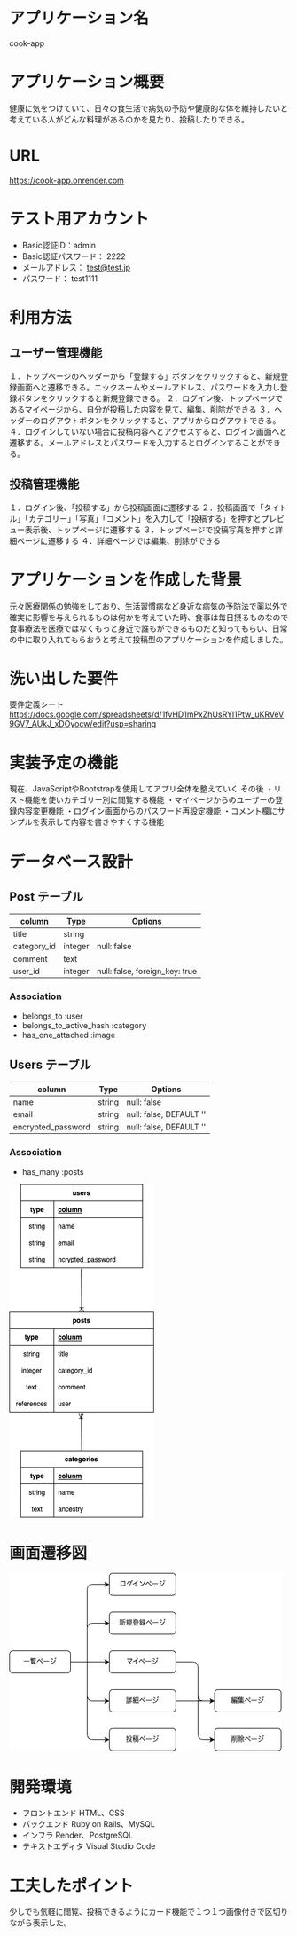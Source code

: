 # アプリケーション名
cook-app

# アプリケーション概要
健康に気をつけていて、日々の食生活で病気の予防や健康的な体を維持したいと考えている人がどんな料理があるのかを見たり、投稿したりできる。

# URL
https://cook-app.onrender.com

# テスト用アカウント
- Basic認証ID：admin
- Basic認証パスワード： 2222
- メールアドレス： test@test.jp
- パスワード： test1111

# 利用方法
## ユーザー管理機能
１．トップページのヘッダーから「登録する」ボタンをクリックすると、新規登録画面へと遷移できる。ニックネームやメールアドレス、パスワードを入力し登録ボタンをクリックすると新規登録できる。
２．ログイン後、トップページであるマイページから、自分が投稿した内容を見て、編集、削除ができる
３．ヘッダーのログアウトボタンをクリックすると、アプリからログアウトできる。
４．ログインしていない場合に投稿内容へとアクセスすると、ログイン画面へと遷移する。メールアドレスとパスワードを入力するとログインすることができる。


## 投稿管理機能
１．ログイン後、「投稿する」から投稿画面に遷移する
２．投稿画面で「タイトル」「カテゴリー」「写真」「コメント」を入力して「投稿する」を押すとプレビュー表示後、トップページに遷移する
３．トップページで投稿写真を押すと詳細ページに遷移する
４．詳細ページでは編集、削除ができる

# アプリケーションを作成した背景
元々医療関係の勉強をしており、生活習慣病など身近な病気の予防法で薬以外で確実に影響を与えられるものは何かを考えていた時、食事は毎日摂るものなので食事療法を医療ではなくもっと身近で誰もができるものだと知ってもらい、日常の中に取り入れてもらおうと考えて投稿型のアプリケーションを作成しました。

# 洗い出した要件
要件定義シート
https://docs.google.com/spreadsheets/d/1fvHD1mPxZhUsRYl1Ptw_uKRVeV9GV7_AUkJ_xDOyocw/edit?usp=sharing

# 実装予定の機能
現在、JavaScriptやBootstrapを使用してアプリ全体を整えていく
その後
・リスト機能を使いカテゴリー別に閲覧する機能
・マイページからのユーザーの登録内容変更機能
・ログイン画面からのパスワード再設定機能
・コメント欄にサンプルを表示して内容を書きやすくする機能

# データベース設計
## Post テーブル

| column       | Type     |       Options     |
|--------------|----------|-------------------|
| title        | string   |                   |
| category_id  | integer  | null: false       |
| comment      | text     |                   |
| user_id      | integer  | null: false, foreign_key: true |

### Association

- belongs_to :user
- belongs_to_active_hash :category
- has_one_attached :image

## Users テーブル

| column             | Type     |       Options           |
|--------------------|----------|-------------------------|
| name               | string   | null: false             |
| email              | string   | null: false, DEFAULT '' |
| encrypted_password | string   | null: false, DEFAULT '' |

### Association

- has_many :posts

![alt text](cook-app.png)

# 画面遷移図

![alt text](cook-app1.png)

# 開発環境
- フロントエンド
HTML、CSS
- バックエンド
Ruby on Rails、MySQL
- インフラ
Render、PostgreSQL
- テキストエディタ
Visual Studio Code

# 工夫したポイント
少しでも気軽に閲覧、投稿できるようにカード機能で１つ１つ画像付きで区切りながら表示した。